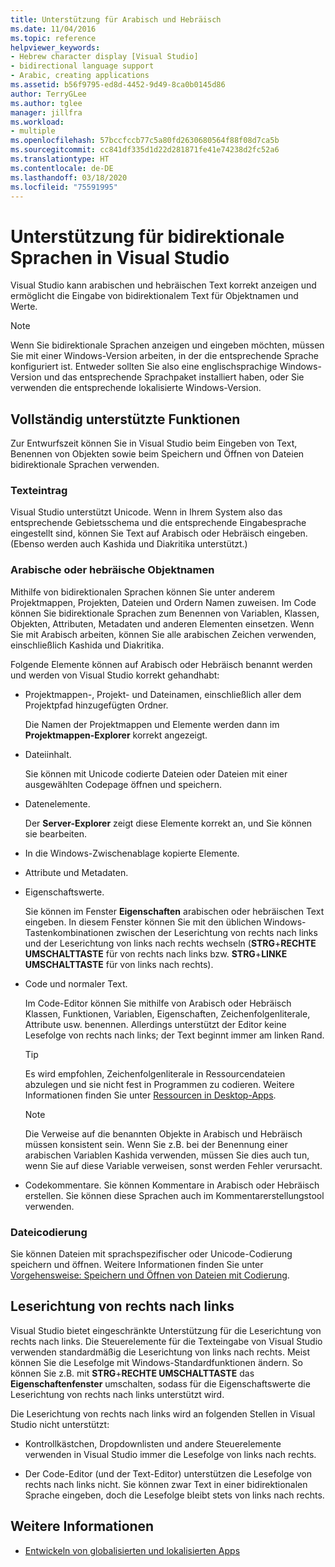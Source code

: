```yaml
---
title: Unterstützung für Arabisch und Hebräisch
ms.date: 11/04/2016
ms.topic: reference
helpviewer_keywords:
- Hebrew character display [Visual Studio]
- bidirectional language support
- Arabic, creating applications
ms.assetid: b56f9795-ed8d-4452-9d49-8ca0b0145d86
author: TerryGLee
ms.author: tglee
manager: jillfra
ms.workload:
- multiple
ms.openlocfilehash: 57bccfccb77c5a80fd2630680564f88f08d7ca5b
ms.sourcegitcommit: cc841df335d1d22d281871fe41e74238d2fc52a6
ms.translationtype: HT
ms.contentlocale: de-DE
ms.lasthandoff: 03/18/2020
ms.locfileid: "75591995"
---
```

# <a name="support-for-bidirectional-languages-in-visual-studio"></a>Unterstützung für bidirektionale Sprachen in Visual Studio

Visual Studio kann arabischen und hebräischen Text korrekt anzeigen und ermöglicht die Eingabe von bidirektionalem Text für Objektnamen und Werte.

> [!NOTE]
> Wenn Sie bidirektionale Sprachen anzeigen und eingeben möchten, müssen Sie mit einer Windows-Version arbeiten, in der die entsprechende Sprache konfiguriert ist. Entweder sollten Sie also eine englischsprachige Windows-Version und das entsprechende Sprachpaket installiert haben, oder Sie verwenden die entsprechende lokalisierte Windows-Version.

## <a name="fully-supported-features"></a>Vollständig unterstützte Funktionen

Zur Entwurfszeit können Sie in Visual Studio beim Eingeben von Text, Benennen von Objekten sowie beim Speichern und Öffnen von Dateien bidirektionale Sprachen verwenden.

### <a name="text-entry"></a>Texteintrag

Visual Studio unterstützt Unicode. Wenn in Ihrem System also das entsprechende Gebietsschema und die entsprechende Eingabesprache eingestellt sind, können Sie Text auf Arabisch oder Hebräisch eingeben. (Ebenso werden auch Kashida und Diakritika unterstützt.)

### <a name="arabic-or-hebrew-object-names"></a>Arabische oder hebräische Objektnamen

Mithilfe von bidirektionalen Sprachen können Sie unter anderem Projektmappen, Projekten, Dateien und Ordern Namen zuweisen. Im Code können Sie bidirektionale Sprachen zum Benennen von Variablen, Klassen, Objekten, Attributen, Metadaten und anderen Elementen einsetzen. Wenn Sie mit Arabisch arbeiten, können Sie alle arabischen Zeichen verwenden, einschließlich Kashida und Diakritika.

Folgende Elemente können auf Arabisch oder Hebräisch benannt werden und werden von Visual Studio korrekt gehandhabt:

- Projektmappen-, Projekt- und Dateinamen, einschließlich aller dem Projektpfad hinzugefügten Ordner.

   Die Namen der Projektmappen und Elemente werden dann im **Projektmappen-Explorer** korrekt angezeigt.

- Dateiinhalt.

   Sie können mit Unicode codierte Dateien oder Dateien mit einer ausgewählten Codepage öffnen und speichern.

- Datenelemente.

   Der **Server-Explorer** zeigt diese Elemente korrekt an, und Sie können sie bearbeiten.

- In die Windows-Zwischenablage kopierte Elemente.

- Attribute und Metadaten.

- Eigenschaftswerte.

   Sie können im Fenster **Eigenschaften** arabischen oder hebräischen Text eingeben. In diesem Fenster können Sie mit den üblichen Windows-Tastenkombinationen zwischen der Leserichtung von rechts nach links und der Leserichtung von links nach rechts wechseln (**STRG**+**RECHTE UMSCHALTTASTE** für von rechts nach links bzw. **STRG**+**LINKE UMSCHALTTASTE** für von links nach rechts).

- Code und normaler Text.

   Im Code-Editor können Sie mithilfe von Arabisch oder Hebräisch Klassen, Funktionen, Variablen, Eigenschaften, Zeichenfolgenliterale, Attribute usw. benennen. Allerdings unterstützt der Editor keine Lesefolge von rechts nach links; der Text beginnt immer am linken Rand.

   > [!TIP]
   > Es wird empfohlen, Zeichenfolgenliterale in Ressourcendateien abzulegen und sie nicht fest in Programmen zu codieren. Weitere Informationen finden Sie unter [Ressourcen in Desktop-Apps](/dotnet/framework/resources/index).

   > [!NOTE]
   > Die Verweise auf die benannten Objekte in Arabisch und Hebräisch müssen konsistent sein. Wenn Sie z.B. bei der Benennung einer arabischen Variablen Kashida verwenden, müssen Sie dies auch tun, wenn Sie auf diese Variable verweisen, sonst werden Fehler verursacht.

- Codekommentare. Sie können Kommentare in Arabisch oder Hebräisch erstellen. Sie können diese Sprachen auch im Kommentarerstellungstool verwenden.

### <a name="file-encoding"></a>Dateicodierung

Sie können Dateien mit sprachspezifischer oder Unicode-Codierung speichern und öffnen. Weitere Informationen finden Sie unter [Vorgehensweise: Speichern und Öffnen von Dateien mit Codierung](../ide/how-to-save-and-open-files-with-encoding.md).

## <a name="right-to-left-reading-order"></a>Leserichtung von rechts nach links

Visual Studio bietet eingeschränkte Unterstützung für die Leserichtung von rechts nach links. Die Steuerelemente für die Texteingabe von Visual Studio verwenden standardmäßig die Leserichtung von links nach rechts. Meist können Sie die Lesefolge mit Windows-Standardfunktionen ändern. So können Sie z.B. mit **STRG**+**RECHTE UMSCHALTTASTE** das **Eigenschaftenfenster** umschalten, sodass für die Eigenschaftswerte die Leserichtung von rechts nach links unterstützt wird.

Die Leserichtung von rechts nach links wird an folgenden Stellen in Visual Studio nicht unterstützt:

- Kontrollkästchen, Dropdownlisten und andere Steuerelemente verwenden in Visual Studio immer die Lesefolge von links nach rechts.

- Der Code-Editor (und der Text-Editor) unterstützen die Lesefolge von rechts nach links nicht. Sie können zwar Text in einer bidirektionalen Sprache eingeben, doch die Lesefolge bleibt stets von links nach rechts.

## <a name="see-also"></a>Weitere Informationen

- [Entwickeln von globalisierten und lokalisierten Apps](globalizing-and-localizing-applications.md)
